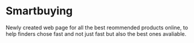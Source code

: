 # Smartbuying
Newly created web page for all the best reommended products online, to help finders chose fast and not just fast but also the best ones avaliable.
